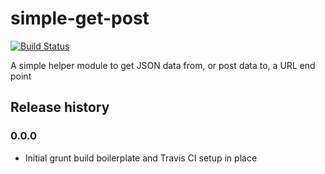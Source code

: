 # simple-get-post

[![Build Status](https://travis-ci.org/davidcole1977/simple-get-post.svg)](https://travis-ci.org/davidcole1977/simple-get-post)

A simple helper module to get JSON data from, or post data to, a URL end point

## Release history

### 0.0.0
* Initial grunt build boilerplate and Travis CI setup in place